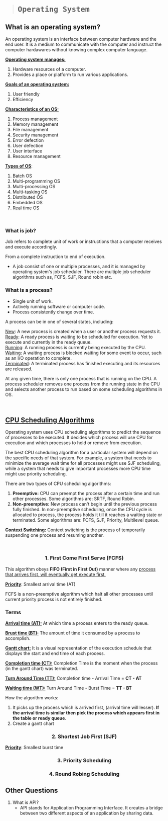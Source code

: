 > # ```Operating System```

## **What is an operating system**?

An operating system is an interface between computer hardware and the end user. It is a medium to communicate with the computer and instruct the computer hardawares without knowing complex computer language.

<ins>**Operating system manages:**</ins>

1. Hardware resources of a computer.
2. Provides a place or platform to run various applications.

<ins>**Goals of an operating system:**</ins>

1. User friendly
2. Efficiency

<ins>**Characteristics of an OS:**</ins>

1. Process management
2. Memory management
3. File management
4. Security management
5. Error defection
6. User defection
7. User interface
8. Resource management

<ins>**Types of OS**</ins>:

1. Batch OS
2. Multi-programming OS
3. Multi-processing OS
4. Multi-tasking OS
5. Distributed OS
6. Embedded OS
7. Real time OS

&nbsp;

### **What is job**?

Job refers to complete unit of work or instructions that a computer receives and execute accordingly.

From a complete instruction to end of execution.

- A job consist of one or multiple processes, and it is managed by operating system's job scheduler. There are multiple job scheduler algorithms such as, FCFS, SJF, Round robin etc.

### **What is a process**?

- Single unit of work.
- Actively running software or computer code.
- Process consistently change over time.

A process can be in one of several states, including:

<ins>New</ins>: A new process is created when a user or another process requests it.  
<ins>Ready</ins>: A ready process is waiting to be scheduled for execution. Yet to execute and currently in the ready queue.  
<ins>Running</ins>: A running process is currently being executed by the CPU.  
<ins>Waiting</ins>: A waiting process is blocked waiting for some event to occur, such as an I/O operation to complete.  
<ins>Terminated</ins>: A terminated process has finished executing and its resources are released.  

At any given time, there is only one process that is running on the CPU. A process scheduler removes one process from the running state in the CPU and selects another process to run based on some scheduling algorithms in OS.

&nbsp;

## <ins>**CPU Scheduling Algorithms**</ins>

Operating system uses CPU scheduling algorithms to predict the sequence of processes to be executed. It decides which process will use CPU for execution and which processes to hold or remove from execution.

The best CPU scheduling algorithm for a particular system will depend on the specific needs of that system. For example, a system that needs to minimize the average wait time for all processes might use SJF scheduling, while a system that needs to give important processes more CPU time might use priority scheduling.

There are two types of CPU scheduling algorithms:

1. **Preemptive:** CPU can preempt the process after a certain time and run other processes. Some algorithms are: SRTF, Round Robin.
2. **Non-preemptive:** New process can't begin until the previous process fully finished. In non-preemptive scheduling, once the CPU cycle is allocated to process, the process holds it till it reaches a waiting state or terminated. Some algorithms are: FCFS, SJF, Priority, Multilevel queue.

<ins>**Context Switching:**</ins> Context switching is the process of temporarily suspending one process and resuming another.

&nbsp;

### <p align="center"><b>1. First Come First Serve (FCFS)</b></p>

This algorithm obeys **FIFO (First in First Out)** manner where any <ins>process that arrives first, will eventually get execute first.</ins>

<ins>**Priority**</ins>: Smallest arrival time (AT)

FCFS is a non-preemptive algorithm which halt all other processes until current priority process is not entirely finished.

### **Terms**

<ins>**Arrival time (AT):**</ins>  At which time a process enters to the ready queue.  

<ins>**Brust time (BT):**</ins> The amount of time it consumed by a process to accomplish.

<ins>**Gantt chart:**</ins> It is a visual representation of the execution schedule that displays the start and end time of each process.  

<ins>**Completion time (CT):**</ins> Completion Time is the moment when the process (in the gantt chart) was terminated.  

<ins>**Turn Around Time (TT):**</ins> Completion time - Arrival Time = **CT - AT**

<ins>**Waiting time (WT):**</ins> Turn Around Time - Burst Time = **TT - BT**

How the algorithm works:

1. It picks up the process which is arrived first, (arrival time will lesser). **If the arrival time is similar then pick the process which appears first in the table or ready queue**.
2. Create a gantt chart

### <p align="center"><b>2. Shortest Job First (SJF)</b></p>

<ins>**Priority**</ins>: Smallest burst time

### <p align="center"><b>3. Priority Scheduling</b></p>

### <p align="center"><b>4. Round Robing Scheduling</b></p>

## **Other Questions**

1. What is API?
    - API stands for Application Programming Interface. It creates a bridge between two different aspects of an application by sharing data.
